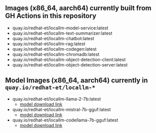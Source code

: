 ## Images (x86_64, aarch64) currently built from GH Actions in this repository

- quay.io/redhat-et/locallm-model-service:latest
- quay.io/redhat-et/locallm-text-summarizer:latest
- quay.io/redhat-et/locallm-chatbot:latest
- quay.io/redhat-et/locallm-rag:latest
- quay.io/redhat-et/locallm-codegen:latest
- quay.io/redhat-et/locallm-chromadb:latest
- quay.io/redhat-et/locallm-object-detection-client:latest
- quay.io/redhat-et/locallm-object-detection-server:latest

## Model Images (x86_64, aarch64) currently in `quay.io/redhat-et/locallm-*`

- quay.io/redhat-et/locallm-llama-2-7b:latest
    - [model download link](https://huggingface.co/TheBloke/Llama-2-7B-Chat-GGUF/resolve/main/llama-2-7b-chat.Q5_K_S.gguf)
- quay.io/redhat-et/locallm-mistral-7b-gguf:latest
    - [model download link](https://huggingface.co/TheBloke/Mistral-7B-Instruct-v0.1-GGUF/resolve/main/mistral-7b-instruct-v0.1.Q4_K_S.gguf)
- quay.io/redhat-et/locallm-codellama-7b-gguf:latest
    - [model download link](https://huggingface.co/TheBloke/CodeLlama-7B-Instruct-GGUF/resolve/main/codellama-7b-instruct.Q4_K_M.gguf) 
